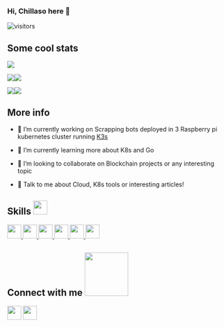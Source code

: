 ### Hi, Chillaso here 👋

![visitors](https://visitor-badge.glitch.me/badge?page_id=Chillaso.Chillaso)

## Some cool stats

![](https://github-profile-summary-cards.vercel.app/api/cards/profile-details?username=Chillaso&theme=dracula)

![](https://github-profile-summary-cards.vercel.app/api/cards/repos-per-language?username=Chillaso&theme=dracula)![](https://github-profile-summary-cards.vercel.app/api/cards/most-commit-language?username=Chillaso&theme=dracula) 

 ![](https://github-profile-summary-cards.vercel.app/api/cards/stats?username=Chillaso&theme=dracula)![](https://github-profile-summary-cards.vercel.app/api/cards/productive-time?username=Chillaso&theme=dracula) 

## More info

- 🔭 I’m currently working on Scrapping bots deployed in 3 Raspberry pi kubernetes cluster running [K3s](https://k3s.io/)

- 🌱 I’m currently learning more about K8s and Go

- 👯 I’m looking to collaborate on Blockchain projects or any interesting topic

- 💬 Talk to me about Cloud, K8s tools or interesting articles! 


<h2> Skills <img src = "https://media2.giphy.com/media/QssGEmpkyEOhBCb7e1/giphy.gif?cid=ecf05e47a0n3gi1bfqntqmob8g9aid1oyj2wr3ds3mg700bl&rid=giphy.gif" width = 32px> </h2>
<a href= https://github.com/Chillaso?tab=repositories&q=&type=&language=go&sort= > <img width ='32px' src ='https://raw.githubusercontent.com/rahulbanerjee26/githubAboutMeGenerator/main/icons/kubernetes.svg'> </a>
<a href= https://github.com/Chillaso?tab=repositories&q=&type=&language=javascript&sort= > <img width ='32px' src ='https://raw.githubusercontent.com/rahulbanerjee26/githubAboutMeGenerator/main/icons/aws.svg'> </a>
<a href= https://github.com/Chillaso?tab=repositories&q=&type=&language=java&sort= > <img width ='32px' src ='https://raw.githubusercontent.com/rahulbanerjee26/githubAboutMeGenerator/main/icons/java.svg'> </a>
<a href= https://github.com/Chillaso?tab=repositories&q=&type=&language=kotlin&sort= > <img width ='32px' src ='https://raw.githubusercontent.com/rahulbanerjee26/githubAboutMeGenerator/main/icons/kotlin.svg'> </a>
<a href= https://github.com/Chillaso?tab=repositories&q=&type=&language=go&sort= > <img width ='32px' src ='https://raw.githubusercontent.com/rahulbanerjee26/githubAboutMeGenerator/main/icons/go.svg'> </a>
<a href= https://github.com/Chillaso?tab=repositories&q=&type=&language=javascript&sort= > <img width ='32px' src ='https://raw.githubusercontent.com/rahulbanerjee26/githubAboutMeGenerator/main/icons/nodejs.svg'> </a>


<h2> Connect with me <img src='https://raw.githubusercontent.com/ShahriarShafin/ShahriarShafin/main/Assets/handshake.gif' width="100px"> </h2>
<a href = 'https://www.linkedin.com/in/cgarciagonzalez'> <img width = '32px' align= 'center' src="https://raw.githubusercontent.com/rahulbanerjee26/githubAboutMeGenerator/main/icons/linked-in-alt.svg"/></a> 
<a href = 'https://www.github.com/Chillaso'> <img width = '32px' align= 'center' src="https://raw.githubusercontent.com/rahulbanerjee26/githubAboutMeGenerator/main/icons/github.svg"/></a> 